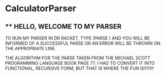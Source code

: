 ﻿# CalculatorParser
**
HELLO,
WELCOME TO MY PARSER
----------------------

TO RUN MY PARSER IN DR RACKET, TYPE (PARSE <FILENAME>)
AND YOU WILL BE INFORMED OF A SUCCESSFUL PARSE OR 
AN ERROR WILL BE THROWN ON THE APPROPRIATE LINE.

  
 THE ALGORITHM FOR THE PARSE TAKEN FROM THE MICHAEL SCOTT PROGRAMMING LANGUAGE BOOK PAGE 77.
 I HAD TO CONVERT IT INTO FUNCTIONAL, RECURSIVE FORM, BUT THAT IS WHERE THE FUN IS!!!11!!
